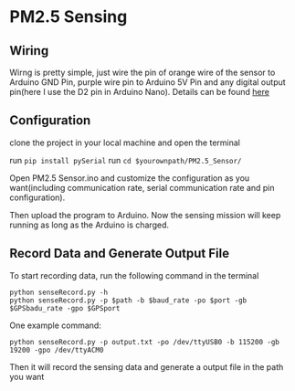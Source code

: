 # PM2.5 Sensing
## Wiring
Wirng is pretty simple, just wire the pin of orange wire of the sensor to Arduino GND Pin, purple wire pin to Arduino 5V Pin and any digital output pin(here I use the D2 pin in Arduino Nano).
Details can be found [here](https://cdn-learn.adafruit.com/downloads/pdf/pm25-air-quality-sensor.pdf)

## Configuration
clone the project in your local machine and open the terminal 

run ```pip install pySerial```
run ```cd $yourownpath/PM2.5_Sensor/``` 

Open PM2.5 Sensor.ino and customize the configuration as you want(including communication rate, serial communication rate and pin configuration). 

Then upload the program to Arduino. Now the sensing mission will keep running as long as the Arduino is charged.

## Record Data and Generate Output File
To start recording data, run the following command in the terminal
```shell
python senseRecord.py -h
python senseRecord.py -p $path -b $baud_rate -po $port -gb $GPSbadu_rate -gpo $GPSport
```
One example command:

``
python senseRecord.py -p output.txt -po /dev/ttyUSB0 -b 115200 -gb 19200 -gpo /dev/ttyACM0
``

Then it will record the sensing data and generate a output file in the path you want
  